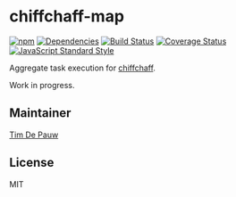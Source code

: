 # chiffchaff-map

[![npm](https://img.shields.io/npm/v/chiffchaff-map.svg)](https://www.npmjs.com/package/chiffchaff-map) [![Dependencies](https://img.shields.io/david/zentrick/chiffchaff-map.svg)](https://david-dm.org/zentrick/chiffchaff-map) [![Build Status](https://img.shields.io/travis/zentrick/chiffchaff-map.svg)](https://travis-ci.org/zentrick/chiffchaff-map) [![Coverage Status](https://img.shields.io/coveralls/zentrick/chiffchaff-map.svg)](https://coveralls.io/r/zentrick/chiffchaff-map) [![JavaScript Standard Style](https://img.shields.io/badge/code%20style-standard-brightgreen.svg)](https://github.com/feross/standard)

Aggregate task execution for [chiffchaff](https://github.com/zentrick/chiffchaff).

Work in progress.

## Maintainer

[Tim De Pauw](https://github.com/timdp)

## License

MIT
